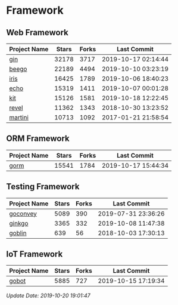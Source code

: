 # Framework

## Web Framework

| Project Name | Stars | Forks | Last Commit |
| ------------ | ----- | ----- | ----------- |
| [gin](https://github.com/gin-gonic/gin) | 32178 | 3717 | 2019-10-17 02:14:44 |
| [beego](https://github.com/astaxie/beego) | 22189 | 4494 | 2019-10-10 03:23:19 |
| [iris](https://github.com/kataras/iris) | 16425 | 1789 | 2019-10-06 18:40:23 |
| [echo](https://github.com/labstack/echo) | 15319 | 1411 | 2019-10-07 00:01:28 |
| [kit](https://github.com/go-kit/kit) | 15126 | 1581 | 2019-10-18 12:22:45 |
| [revel](https://github.com/revel/revel) | 11362 | 1343 | 2018-10-30 13:23:52 |
| [martini](https://github.com/go-martini/martini) | 10713 | 1092 | 2017-01-21 21:58:54 |

## ORM Framework

| Project Name | Stars | Forks | Last Commit |
| ------------ | ----- | ----- | ----------- |
| [gorm](https://github.com/jinzhu/gorm) | 15541 | 1784 | 2019-10-17 15:44:34 |

## Testing Framework

| Project Name | Stars | Forks | Last Commit |
| ------------ | ----- | ----- | ----------- |
| [goconvey](https://github.com/smartystreets/goconvey) | 5089 | 390 | 2019-07-31 23:36:26 |
| [ginkgo](https://github.com/onsi/ginkgo) | 3365 | 332 | 2019-10-08 11:47:38 |
| [goblin](https://github.com/franela/goblin) | 639 | 56 | 2018-10-03 17:30:13 |

## IoT Framework

| Project Name | Stars | Forks | Last Commit |
| ------------ | ----- | ----- | ----------- |
| [gobot](https://github.com/hybridgroup/gobot) | 5885 | 727 | 2019-10-15 17:19:34 |

*Update Date: 2019-10-20 19:01:47*